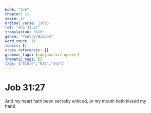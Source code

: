 ```yaml
---
book: "Job"
chapter: 31
verse: 27
ordinal_verse: 13616
ref: "Job 31:27"
translation: "KJV"
genre: "Poetry/Wisdom"
word_count: 14
topics: []
cross_references: []
grammar_tags: [conjunctive-opener]
thematic_tags: []
tags: ["Bible","KJV","Job"]
---
```


# Job 31:27

And my heart hath been secretly enticed, or my mouth hath kissed my hand:
